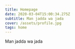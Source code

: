 ```yaml
---
title: Homepage
date: 2020-03-04T15:00:34.275Z
subtitle: Man jadda wa jada
cover: /assets/profile.jpg
tags: home
---
```

Man jadda wa jada